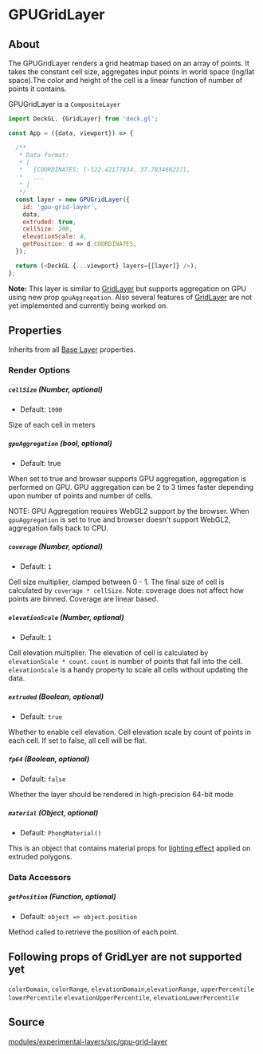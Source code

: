 # GPUGridLayer

## About

The GPUGridLayer renders a grid heatmap based on an array of points.
It takes the constant cell size, aggregates input points in world space (lng/lat space).The color
and height of the cell is a linear function of number of points it contains.

GPUGridLayer is a `CompositeLayer`

```js
import DeckGL, {GridLayer} from 'deck.gl';

const App = ({data, viewport}) => {

  /**
   * Data format:
   * [
   *   {COORDINATES: [-122.42177834, 37.78346622]},
   *   ...
   * ]
   */
  const layer = new GPUGridLayer({
    id: 'gpu-grid-layer',
    data,
    extruded: true,
    cellSize: 200,
    elevationScale: 4,
    getPosition: d => d.COORDINATES,
  });

  return (<DeckGL {...viewport} layers={[layer]} />);
};
```

**Note:** This layer is similar to [GridLayer](/docs/layers/grid-layer.md) but supports aggregation on GPU using new prop `gpuAggregation`. Also several features of [GridLayer](/docs/layers/grid-layer.md) are not yet implemented and currently being worked on.

## Properties

Inherits from all [Base Layer](/docs/api-reference/layer.md) properties.

### Render Options

##### `cellSize` (Number, optional)

* Default: `1000`

Size of each cell in meters

##### `gpuAggregation` (bool, optional)

* Default: true

When set to true and browser supports GPU aggregation, aggregation is performed on GPU. GPU aggregation can be 2 to 3 times faster depending upon number of points and number of cells.

NOTE: GPU Aggregation requires WebGL2 support by the browser. When `gpuAggregation` is set to true and browser doesn't support WebGL2, aggregation falls back to CPU.

##### `coverage` (Number, optional)

* Default: `1`

Cell size multiplier, clamped between 0 - 1. The final size of cell
is calculated by `coverage * cellSize`. Note: coverage does not affect how points
are binned. Coverage are linear based.

##### `elevationScale` (Number, optional)

* Default: `1`

Cell elevation multiplier. The elevation of cell is calculated by
`elevationScale * count`. `count` is number of points that fall into the cell.
`elevationScale` is a handy property to scale all cells without updating the data.

##### `extruded` (Boolean, optional)

* Default: `true`

Whether to enable cell elevation. Cell elevation scale by count of points in each cell. If set to false, all cell will be flat.

##### `fp64` (Boolean, optional)

* Default: `false`

Whether the layer should be rendered in high-precision 64-bit mode

##### `material` (Object, optional)

* Default: `PhongMaterial()`

This is an object that contains material props for [lighting effect](/docs/effects/lighting-effect.md) applied on extruded polygons.

### Data Accessors

##### `getPosition` (Function, optional)

* Default: `object => object.position`

Method called to retrieve the position of each point.


## Following props of GridLyer are not supported yet

`colorDomain`, `colorRange`, `elevationDomain`,`elevationRange`, `upperPercentile` `lowerPercentile` `elevationUpperPercentile`, `elevationLowerPercentile`


## Source

[modules/experimental-layers/src/gpu-grid-layer](https://github.com/uber/deck.gl/tree/master/modules/experimental-layers/src/gpu-grid-layer)
